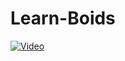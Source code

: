 # Learn-Boids

[![Video](https://img.youtube.com/vi/vOzYeX557os/0.jpg)](https://www.youtube.com/watch?v=vOzYeX557os)
